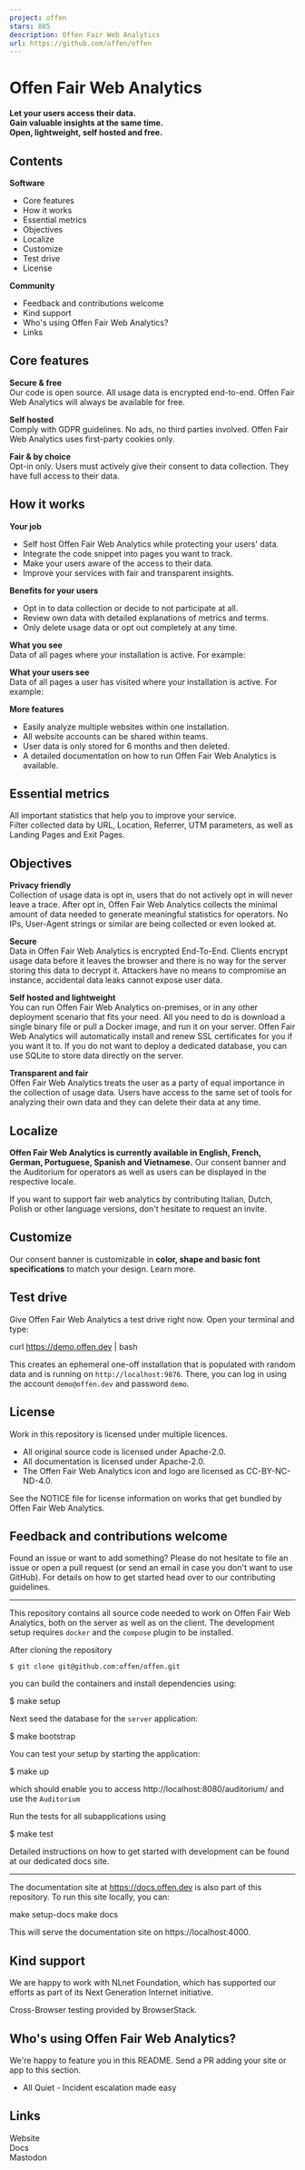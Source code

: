 ```yaml
---
project: offen
stars: 885
description: Offen Fair Web Analytics
url: https://github.com/offen/offen
---
```


Offen Fair Web Analytics
========================

**Let your users access their data.  
Gain valuable insights at the same time.  
Open, lightweight, self hosted and free.**

Contents
--------

**Software**

-   Core features
-   How it works
-   Essential metrics
-   Objectives
-   Localize
-   Customize
-   Test drive
-   License

**Community**

-   Feedback and contributions welcome
-   Kind support
-   Who's using Offen Fair Web Analytics?
-   Links

Core features
-------------

**Secure & free**  
Our code is open source. All usage data is encrypted end-to-end. Offen Fair Web Analytics will always be available for free.

**Self hosted**  
Comply with GDPR guidelines. No ads, no third parties involved. Offen Fair Web Analytics uses first-party cookies only.

**Fair & by choice**  
Opt-in only. Users must actively give their consent to data collection. They have full access to their data.

How it works
------------

**Your job**

-   Self host Offen Fair Web Analytics while protecting your users' data.
-   Integrate the code snippet into pages you want to track.
-   Make your users aware of the access to their data.
-   Improve your services with fair and transparent insights.

**Benefits for your users**

-   Opt in to data collection or decide to not participate at all.
-   Review own data with detailed explanations of metrics and terms.
-   Only delete usage data or opt out completely at any time.

**What you see**  
Data of all pages where your installation is active. For example:

**What your users see**  
Data of all pages a user has visited where your installation is active. For example:

**More features**

-   Easily analyze multiple websites within one installation.
-   All website accounts can be shared within teams.
-   User data is only stored for 6 months and then deleted.
-   A detailed documentation on how to run Offen Fair Web Analytics is available.

Essential metrics
-----------------

All important statistics that help you to improve your service.  
Filter collected data by URL, Location, Referrer, UTM parameters, as well as Landing Pages and Exit Pages.

Objectives
----------

**Privacy friendly**  
Collection of usage data is opt in, users that do not actively opt in will never leave a trace. After opt in, Offen Fair Web Analytics collects the minimal amount of data needed to generate meaningful statistics for operators. No IPs, User-Agent strings or similar are being collected or even looked at.

**Secure**  
Data in Offen Fair Web Analytics is encrypted End-To-End. Clients encrypt usage data before it leaves the browser and there is no way for the server storing this data to decrypt it. Attackers have no means to compromise an instance, accidental data leaks cannot expose user data.

**Self hosted and lightweight**  
You can run Offen Fair Web Analytics on-premises, or in any other deployment scenario that fits your need. All you need to do is download a single binary file or pull a Docker image, and run it on your server. Offen Fair Web Analytics will automatically install and renew SSL certificates for you if you want it to. If you do not want to deploy a dedicated database, you can use SQLite to store data directly on the server.

**Transparent and fair**  
Offen Fair Web Analytics treats the user as a party of equal importance in the collection of usage data. Users have access to the same set of tools for analyzing their own data and they can delete their data at any time.

Localize
--------

**Offen Fair Web Analytics is currently available in English, French, German, Portuguese, Spanish and Vietnamese.** Our consent banner and the Auditorium for operators as well as users can be displayed in the respective locale.

If you want to support fair web analytics by contributing Italian, Dutch, Polish or other language versions, don't hesitate to request an invite.

Customize
---------

Our consent banner is customizable in **color, shape and basic font specifications** to match your design. Learn more.

Test drive
----------

Give Offen Fair Web Analytics a test drive right now. Open your terminal and type:

curl https://demo.offen.dev | bash

This creates an ephemeral one-off installation that is populated with random data and is running on `http://localhost:9876`. There, you can log in using the account `demo@offen.dev` and password `demo`.

License
-------

Work in this repository is licensed under multiple licences.

-   All original source code is licensed under Apache-2.0.
-   All documentation is licensed under Apache-2.0.
-   The Offen Fair Web Analytics icon and logo are licensed as CC-BY-NC-ND-4.0.

See the NOTICE file for license information on works that get bundled by Offen Fair Web Analytics.

Feedback and contributions welcome
----------------------------------

Found an issue or want to add something? Please do not hesitate to file an issue or open a pull request (or send an email in case you don't want to use GitHub). For details on how to get started head over to our contributing guidelines.

* * *

This repository contains all source code needed to work on Offen Fair Web Analytics, both on the server as well as on the client. The development setup requires `docker` and the `compose` plugin to be installed.

After cloning the repository

```
$ git clone git@github.com:offen/offen.git
```

you can build the containers and install dependencies using:

$ make setup

Next seed the database for the `server` application:

$ make bootstrap

You can test your setup by starting the application:

$ make up

which should enable you to access http://localhost:8080/auditorium/ and use the `Auditorium`

Run the tests for all subapplications using

$ make test

Detailed instructions on how to get started with development can be found at our dedicated docs site.

* * *

The documentation site at https://docs.offen.dev is also part of this repository. To run this site locally, you can:

make setup-docs
make docs

This will serve the documentation site on https://localhost:4000.

Kind support
------------

We are happy to work with NLnet Foundation, which has supported our efforts as part of its Next Generation Internet initiative.

Cross-Browser testing provided by BrowserStack.

Who's using Offen Fair Web Analytics?
-------------------------------------

We're happy to feature you in this README. Send a PR adding your site or app to this section.

-   All Quiet - Incident escalation made easy

Links
-----

Website  
Docs  
Mastodon

